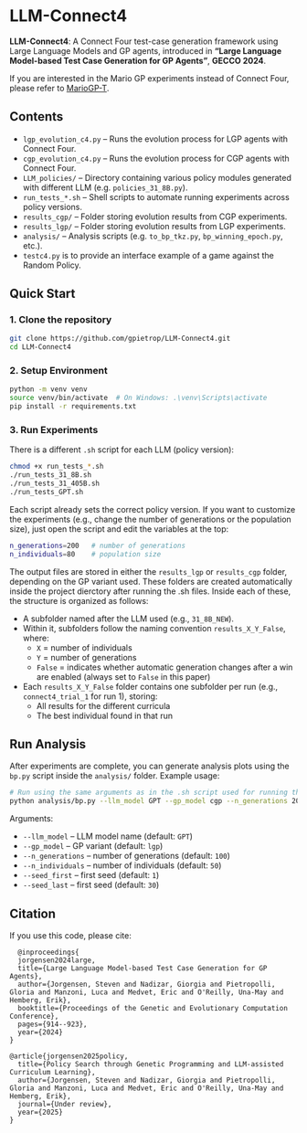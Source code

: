 # LLM-Connect4

**LLM-Connect4**: A Connect Four test-case generation framework using Large Language Models and GP agents, introduced in **“Large Language Model-based Test Case Generation for GP Agents”**, **GECCO 2024**.

If you are interested in the Mario GP experiments instead of Connect Four, please refer to [MarioGP-T](https://github.com/giorgia-nadizar/MarioGP-T).

## Contents

- `lgp_evolution_c4.py` – Runs the evolution process for LGP agents with Connect Four.
- `cgp_evolution_c4.py` – Runs the evolution process for CGP agents with Connect Four.
- `LLM_policies/` – Directory containing various policy modules generated with different LLM (e.g. `policies_31_8B.py`).
- `run_tests_*.sh` – Shell scripts to automate running experiments across policy versions.
- `results_cgp/` – Folder storing evolution results from CGP experiments.
- `results_lgp/` – Folder storing evolution results from LGP experiments.
- `analysis/` – Analysis scripts (e.g. `to_bp_tkz.py`, `bp_winning_epoch.py`, etc.).
- `testc4.py` is to provide an interface example of a game against the Random Policy.

##  Quick Start

### 1. **Clone the repository**
   ```bash
   git clone https://github.com/gpietrop/LLM-Connect4.git
   cd LLM-Connect4
   ```

### 2. **Setup Environment**

   ```bash
   python -m venv venv
   source venv/bin/activate  # On Windows: .\venv\Scripts\activate
   pip install -r requirements.txt
   ```

### 3. **Run Experiments**

   There is a different `.sh` script for each LLM (policy version):  

   ```bash
   chmod +x run_tests_*.sh
   ./run_tests_31_8B.sh
   ./run_tests_31_405B.sh
   ./run_tests_GPT.sh
   ```
   Each script already sets the correct policy version.
   If you want to customize the experiments (e.g., change the number of generations or the population size), just open the script and edit the variables at the top:
   ```bash
   n_generations=200   # number of generations
   n_individuals=80    # population size
   ```
   
The output files are stored in either the `results_lgp` or `results_cgp` folder, depending on the GP variant used. These folders are created automatically inside the project dierctory after running the .sh files. 
Inside each of these, the structure is organized as follows:
   - A subfolder named after the LLM used (e.g., `31_8B_NEW`).
   - Within it, subfolders follow the naming convention `results_X_Y_False`, where:
     - `X` = number of individuals
     - `Y` = number of generations
     - `False` = indicates whether automatic generation changes after a win are enabled (always set to `False` in this paper)
   - Each `results_X_Y_False` folder contains one subfolder per run (e.g., `connect4_trial_1` for run 1), storing:
     - All results for the different curricula
     - The best individual found in that run


## Run Analysis
   After experiments are complete, you can generate analysis plots using the `bp.py` script inside the `analysis/` folder. Example usage:
   ```bash
   # Run using the same arguments as in the .sh script used for running the experiments
   python analysis/bp.py --llm_model GPT --gp_model cgp --n_generations 200 --n_individuals 80

   ```
   Arguments:
   - `--llm_model` – LLM model name (default: `GPT`)
   - `--gp_model` – GP variant (default: `lgp`)
   - `--n_generations` – number of generations (default: `100`)
   - `--n_individuals` – number of individuals (default: `50`)
   - `--seed_first` – first seed (default: `1`)
   - `--seed_last` – first seed (default: `30`)


## Citation 
If you use this code, please cite: 
```
  @inproceedings{
  jorgensen2024large,
  title={Large Language Model-based Test Case Generation for GP Agents},
  author={Jorgensen, Steven and Nadizar, Giorgia and Pietropolli, Gloria and Manzoni, Luca and Medvet, Eric and O'Reilly, Una-May and Hemberg, Erik},
  booktitle={Proceedings of the Genetic and Evolutionary Computation Conference},
  pages={914--923},
  year={2024}
}

@article{jorgensen2025policy,
  title={Policy Search through Genetic Programming and LLM-assisted Curriculum Learning},
  author={Jorgensen, Steven and Nadizar, Giorgia and Pietropolli, Gloria and Manzoni, Luca and Medvet, Eric and O'Reilly, Una-May and Hemberg, Erik},
  journal={Under review},
  year={2025}
}
```
